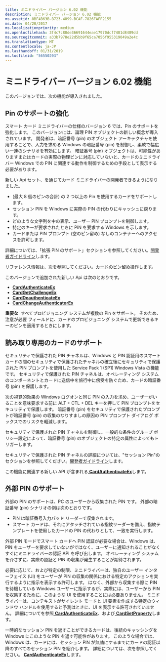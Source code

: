 ```yaml
---
title: ミニドライバー バージョン 6.02 機能
description: ミニドライバー バージョン 6.02 機能
ms.assetid: 8BF4B63B-B723-4899-BCAF-7826FAFF2155
ms.date: 04/20/2017
ms.localizationpriority: medium
ms.openlocfilehash: 3f4c7c80de36691644eae17970dcf7481d8489dd
ms.sourcegitcommit: a33b7978e22d5bb9f65ca7056f955319049a2e4c
ms.translationtype: MT
ms.contentlocale: ja-JP
ms.lasthandoff: 01/31/2019
ms.locfileid: "56550203"
---
```

# <a name="minidriver-version-602-features"></a>ミニドライバー バージョン 6.02 機能


このバージョンでは、次の機能が導入されました。

## <a name="span-idenhancedsupportforpinsspanspan-idenhancedsupportforpinsspanspan-idenhancedsupportforpinsspanenhanced-support-for-pins"></a><span id="Enhanced_Support_for_PINs"></span><span id="enhanced_support_for_pins"></span><span id="ENHANCED_SUPPORT_FOR_PINS"></span>Pin のサポートの強化


スマート カード ミニドライバーの仕様のバージョン 6 では、Pin のサポートを強化します。 このバージョンには、論理 PIN オブジェクトの新しい概念が導入されています。 開発者は、暗証番号 (pin) のオブジェクト アーキテクチャを使用することで、入力を求める Windows の暗証番号 (pin) を制御し、柔軟で幅広い一連のシナリオを有効にします。 暗証番号 (pin) オブジェクトは、可能性がありますまたはカードの実際の物理ピンに対応していないと、カードのミニドライバー Windows での PIN に関連する動作を制御するための手段として表示する必要があります。

新しい Api セット、を通じてカード ミニドライバーの開発者できるようになりました。

-   (最大 8 個のピンの合計) の 2 つ以上の Pin を使用するカードをサポートします。
-   セッション PIN を Windows に実際の PIN の代わりにキャッシュに戻ります。
-   どのような文字列を中の表示、ユーザー PIN プロンプトを制御します。
-   特定のキーが要求されたときに PIN を要求する Windows を示します。
-   カードまたは PIN プロンプト (空のピン留め) なしのコンテナーへのアクセスを許可します。

詳細については、「拡張 PIN のサポート」セクションを参照してください。[開発者ガイドライン](developer-guidelines.md)します。

リファレンス情報は、次を参照してください。[カードのピン留め操作](card-pin-operations.md)します。

このバージョンで追加された新しい Api は次のとおりです。

-   [**CardAuthenticateEx**](https://msdn.microsoft.com/library/windows/hardware/dn468703)
-   [**CardGetChallengeEx**](https://msdn.microsoft.com/library/windows/hardware/dn468724)
-   [**CardDeauthenticateEx**](https://msdn.microsoft.com/library/windows/hardware/dn468713)
-   [**CardChangeAuthenticatorEx**](https://msdn.microsoft.com/library/windows/hardware/dn468706)

**重要な**  すべてプロビジョニング システムが複数の Pin をサポート。 そのため、注意が必要 フィールドに、カードのプロビジョニング システムで更新できるキーのピンを適用するときにします。

 

## <a name="span-idsupportforread-onlycardsspanspan-idsupportforread-onlycardsspanspan-idsupportforread-onlycardsspansupport-for-read-only-cards"></a><span id="Support_for_Read-Only_Cards"></span><span id="support_for_read-only_cards"></span><span id="SUPPORT_FOR_READ-ONLY_CARDS"></span>読み取り専用のカードのサポート


セキュリティで保護された PIN チャネルは、Windows と PIN 認証用のスマート カードの間のセキュリティで保護されたチャネルの確立後にセキュリティで保護された PIN プロンプトを使用した Service Pack 1 (SP1) Windows Vista の機能です。 セキュリティで保護された PIN チャネルは、オペレーティング システムのコンポーネントとカードに送信中を旅行中に傍受を防ぐため、カードの暗証番号 (pin) を保護します。

次の視覚的効果の Windows ログオンと同じ PIN の入力を求め、ユーザーがいることを意味要求する前に ALT + CTL + DEL キーを押して PIN プロンプトをセキュリティで保護します。 暗証番号 (pin) をセキュリティで保護されたプロンプトが暗証番号 (pin) の収集のなりすましの原因の PIN プロンプト ダイアログ ボックスでのリスクを軽減します。

セキュリティで保護された PIN チャネルを制御し、一般的な条件のグループ ポリシー設定によって、暗証番号 (pin) のオブジェクトの特定の属性によってもトリガーします。

セキュリティで保護された PIN チャネルの詳細については、"セッション Pin"のセクションを参照してください。[開発者ガイドライン](developer-guidelines.md)します。

この機能に関連する新しい API が含まれる[ **CardAuthenticateEx**](https://msdn.microsoft.com/library/windows/hardware/dn468703)します。

## <a name="span-idexternalpinsupportspanspan-idexternalpinsupportspanspan-idexternalpinsupportspan-external-pin-support"></a><span id="_External_PIN_Support"></span><span id="_external_pin_support"></span><span id="_EXTERNAL_PIN_SUPPORT"></span> 外部 PIN のサポート


外部の PIN のサポートは、PC のユーザーから収集された PIN です。 外部の暗証番号 (pin) シナリオの例は次のとおりです。

-   PIN は暗証番号入力パッド リーダーで収集されます。
-   スマート カードは、それにアタッチされている指紋リーダーを備え、指紋テンプレートを使用したカードの PIN の代わりとして、一致を実行します。

外部 PIN モードでスマート カードへ PIN 認証が必要な場合は、Windows は、PIN をユーザーを要求していないがではなく、ユーザーに通知されることがなくすぐにミニドライバーの認証 API を呼び出します。 オペレーティング システムを介さずに、実際の認証と PIN の収集が発生することが期待されます。

必要に応じて、および特定の制限、ミニドライバーは、独自のユーザー インターフェイス (UI) をユーザーが PIN の収集の関係における特定のアクションを実行するように指示を表示する許可します。 はなく、外部から収集する際に PIN を待機している Windows ユーザーに指示するが、実際には、ユーザーから PIN を収集するために、このような UI を使用することには必要ありません。 ミニドライバーは、コンテキストがサイレント モードと UI 要素を作成する特定のウィンドウ ハンドルを使用すると予測はときに、UI を表示する許可されていません。 詳細についてを参照[ **CardAuthenticateEx**](https://msdn.microsoft.com/library/windows/hardware/dn468703)、および[ **CardSetProperty**](https://msdn.microsoft.com/library/windows/hardware/dn468740)します。

一時的なセッション PIN を返すことができるカードは、後続のキャッシングを Windows にこのような PIN を返す可能性があります。 このような場合では、Windows は、カードには、セッション PIN が無効にするまでにカードの認証以降のすべてのセッション PIN を紹介します。 詳細については、次を参照してください。 [ **CardAuthenticateEx**](https://msdn.microsoft.com/library/windows/hardware/dn468703)します。

 

 





